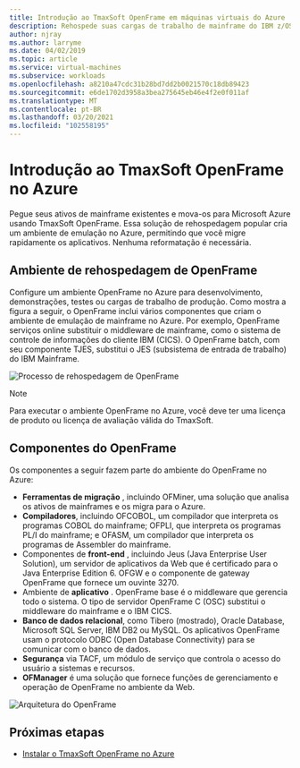 ```yaml
---
title: Introdução ao TmaxSoft OpenFrame em máquinas virtuais do Azure
description: Rehospede suas cargas de trabalho de mainframe do IBM z/OS usando o ambiente TmaxSoft OpenFrame em VMs (máquinas virtuais) do Azure.
author: njray
ms.author: larryme
ms.date: 04/02/2019
ms.topic: article
ms.service: virtual-machines
ms.subservice: workloads
ms.openlocfilehash: a8210a47cdc31b28bd7dd2b0021570c18db89423
ms.sourcegitcommit: e6de1702d3958a3bea275645eb46e4f2e0f011af
ms.translationtype: MT
ms.contentlocale: pt-BR
ms.lasthandoff: 03/20/2021
ms.locfileid: "102558195"
---
```

# <a name="get-started-with-tmaxsoft-openframe-on-azure"></a>Introdução ao TmaxSoft OpenFrame no Azure

Pegue seus ativos de mainframe existentes e mova-os para Microsoft Azure usando TmaxSoft OpenFrame. Essa solução de rehospedagem popular cria um ambiente de emulação no Azure, permitindo que você migre rapidamente os aplicativos. Nenhuma reformatação é necessária.

## <a name="openframe-rehosting-environment"></a>Ambiente de rehospedagem de OpenFrame

Configure um ambiente OpenFrame no Azure para desenvolvimento, demonstrações, testes ou cargas de trabalho de produção. Como mostra a figura a seguir, o OpenFrame inclui vários componentes que criam o ambiente de emulação de mainframe no Azure. Por exemplo, OpenFrame serviços online substituir o middleware de mainframe, como o sistema de controle de informações do cliente IBM (CICS). O OpenFrame batch, com seu componente TJES, substitui o JES (subsistema de entrada de trabalho) do IBM Mainframe. 

![Processo de rehospedagem de OpenFrame](media/openframe-01.png)

> [!NOTE]
> Para executar o ambiente OpenFrame no Azure, você deve ter uma licença de produto ou licença de avaliação válida do TmaxSoft.

## <a name="openframe-components"></a>Componentes do OpenFrame

Os componentes a seguir fazem parte do ambiente do OpenFrame no Azure:

- **Ferramentas de migração** , incluindo OFMiner, uma solução que analisa os ativos de mainframes e os migra para o Azure.
- **Compiladores**, incluindo OFCOBOL, um compilador que interpreta os programas COBOL do mainframe; OFPLI, que interpreta os programas PL/I do mainframe; e OFASM, um compilador que interpreta os programas de Assembler do mainframe.
- Componentes de **front-end** , incluindo Jeus (Java Enterprise User Solution), um servidor de aplicativos da Web que é certificado para o Java Enterprise Edition 6. OFGW e o componente de gateway OpenFrame que fornece um ouvinte 3270.
- Ambiente de **aplicativo** . OpenFrame base é o middleware que gerencia todo o sistema. O tipo de servidor OpenFrame C (OSC) substitui o middleware do mainframe e o IBM CICS.
- **Banco de dados relacional**, como Tibero (mostrado), Oracle Database, Microsoft SQL Server, IBM DB2 ou MySQL. Os aplicativos OpenFrame usam o protocolo ODBC (Open Database Connectivity) para se comunicar com o banco de dados.
- **Segurança** via TACF, um módulo de serviço que controla o acesso do usuário a sistemas e recursos. 
- **OFManager** é uma solução que fornece funções de gerenciamento e operação de OpenFrame no ambiente da Web.

![Arquitetura do OpenFrame](media/openframe-02.png)

## <a name="next-steps"></a>Próximas etapas

- [Instalar o TmaxSoft OpenFrame no Azure](./install-openframe-azure.md)
